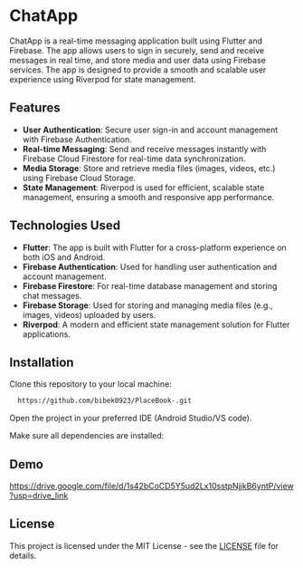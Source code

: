 # ChatApp

ChatApp is a real-time messaging application built using Flutter and Firebase. The app allows users to sign in securely, send and receive messages in real time, and store media and user data using Firebase services. The app is designed to provide a smooth and scalable user experience using Riverpod for state management.

## Features

- **User Authentication**: Secure user sign-in and account management with Firebase Authentication.
- **Real-time Messaging**: Send and receive messages instantly with Firebase Cloud Firestore for real-time data synchronization.
- **Media Storage**: Store and retrieve media files (images, videos, etc.) using Firebase Cloud Storage.
- **State Management**: Riverpod is used for efficient, scalable state management, ensuring a smooth and responsive app performance.



## Technologies Used

- **Flutter**: The app is built with Flutter for a cross-platform experience on both iOS and Android.
- **Firebase Authentication**: Used for handling user authentication and account management.
- **Firebase Firestore**: For real-time database management and storing chat messages.
- **Firebase Storage**: Used for storing and managing media files (e.g., images, videos) uploaded by users.
- **Riverpod**: A modern and efficient state management solution for Flutter applications.

## Installation

Clone this repository to your local machine:

```bash
  https://github.com/bibek0923/PlaceBook-.git

```
 Open the project in your preferred IDE (Android Studio/VS code).
 
 Make sure all dependencies are installed:

## Demo
https://drive.google.com/file/d/1s42bCoCD5Y5ud2Lx10sstpNjjkB6yntP/view?usp=drive_link

## License
This project is licensed under the MIT License - see the [LICENSE](https://choosealicense.com/licenses/mit/) file for details.
